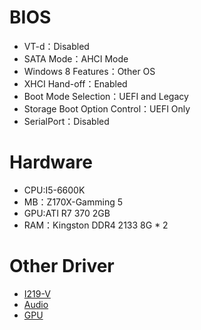 # BIOS
- VT-d：Disabled
- SATA Mode：AHCI Mode
- Windows 8 Features：Other OS
- XHCI Hand-off：Enabled
- Boot Mode Selection：UEFI and Legacy
- Storage Boot Option Control：UEFI Only
- SerialPort：Disabled

# Hardware
- CPU:I5-6600K
- MB：Z170X-Gamming 5
- GPU:ATI R7 370 2GB
- RAM：Kingston DDR4 2133 8G * 2

# Other Driver
* [I219-V](https://bitbucket.org/RehabMan/os-x-intel-network/downloads) 
* [Audio](https://sourceforge.net/projects/voodoohda/files/?source=navbar) 
* [GPU](https://cyfangnotepad.blogspot.tw/2016/05/fix-amd-r7-370-7mb-for-os-x-el-capitan.html)
